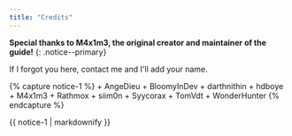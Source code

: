 ```yaml
---
title: "Credits"
---
```


**Special thanks to M4x1m3, the original creator and maintainer of the guide!**
{: .notice--primary}

If I forgot you here, contact me and I'll add your name.

{% capture notice-1 %}
    + AngeDieu
    + BloomyInDev
    + darthnithin
    + hdboye
    + M4x1m3
    + Rathmox
    + siim0n
    + Syycorax
    + TomVdt
    + WonderHunter
{% endcapture %}

<div class="notice--info">{{ notice-1 | markdownify }}</div>

